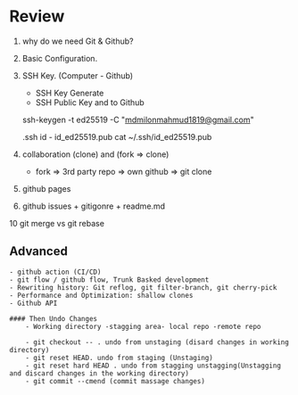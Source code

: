 # Review

1. why do we need Git & Github?
2. Basic Configuration.
3. SSH Key. (Computer - Github)
    - SSH Key Generate
    - SSH Public Key and to Github

     ssh-keygen -t ed25519 -C "mdmilonmahmud1819@gmail.com"

    .ssh
    id - id_ed25519.pub
    cat ~/.ssh/id_ed25519.pub

7. collaboration (clone) and (fork => clone)
    - fork => 3rd party repo => own github => git clone

8. github pages

9. github issues + gitigonre + readme.md

10 git merge vs git rebase

## Advanced

    - github action (CI/CD)
    - git flow / github flow, Trunk Basked development
    - Rewriting history: Git reflog, git filter-branch, git cherry-pick
    - Performance and Optimization: shallow clones
    - Github API

    #### Then Undo Changes
        - Working directory -stagging area- local repo -remote repo

        - git checkout -- . undo from unstaging (disard changes in working directory)
        - git reset HEAD. undo from staging (Unstaging)
        - git reset hard HEAD . undo from stagging unstagging(Unstagging and discard changes in the working directory)
        - git commit --cmend (commit massage changes)

     



